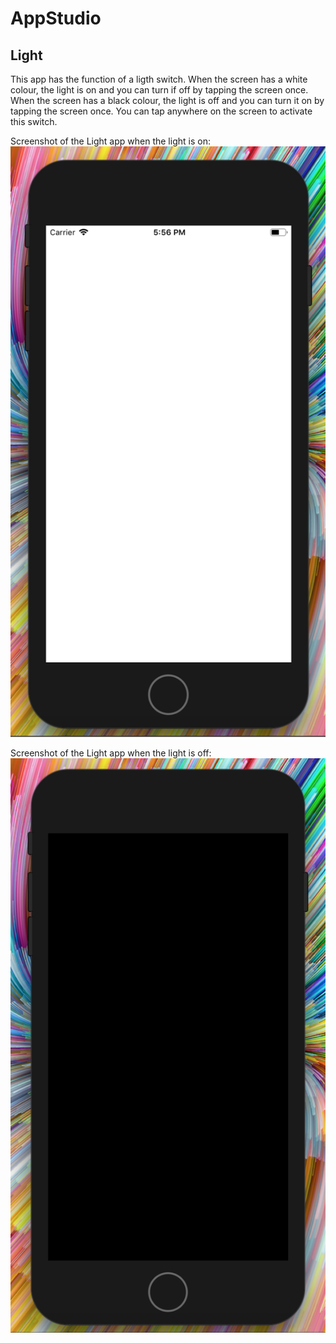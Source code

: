 # AppStudio

## Light 
This app has the function of a ligth switch. When the screen has a white colour, the light is on and you can turn if off by tapping the screen once. When the screen has a black colour, the light is off and you can turn it on by tapping the screen once. You can tap anywhere on the screen to activate this switch.

Screenshot of the Light app when the light is on:
![alt text](https://github.com/SilkeKnossen/AppStudio/blob/master/Light_screenshots/LightOn.png)

Screenshot of the Light app when the light is off:
![alt text](https://github.com/SilkeKnossen/AppStudio/blob/master/Light_screenshots/LightOff.png)
